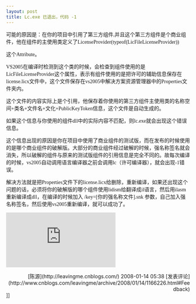 ```yaml
---
layout: post
title: Lc.exe 已退出，代码 -1
---
```

<font face="Verdana">可能的原因是：在你的项目中引用了第三方组件,并且这个第三方组件是个商业组件，他在组件的主使用类定义了LicenseProvider(typeof(LicFileLicenseProvider))

这个Attribute。</font>

<font face="Verdana">VS2005在编译时检测到这个类的时候，会检查到组件使用的是LicFileLicenseProvider这个属性，表示有组件使用的是把许可的辅助信息保存在license.licx文件中，这个文件保存在vs2005中解决方案资源管理器中的Properties文件夹内。

这个文件的内容实际上是个引用，他保存着你使用的第三方组件主使用类的名称空间+类名+文件名+文化+PublicKeyToken信息，这个文件是自动生成的。

如果这个信息与你使用的组件dll中的实际内容不匹配，则lc.exe就会出现这个错误信息。</font>

<font face="Verdana">这个信息出现的原因是你在项目中使用了商业组件的测试版，而在发布的时候使用的是哪个商业组件的破解版。大部分的商业组件经过破解的时候，强名称签名就会消失，所以破解的组件与原来的测试版组件的引用信息是完全不同的。故每次编译的时候，vs2005自动调用语言编译器之前会调用lc（许可编译器），就会出现-1错误。</font>

<font face="Verdana">解决方法就是把Properties文件下的license.licx给删除，重新编译，如果还出现这个问题的话，必须将你的破解版的哪个组件使用lidism给翻译成il语言，然后用ilasm重新编译成dll，在编译的时候加入 /key=[你的强名称文件].snk 参数，自己加入强名称签名，然后使用vs2005重新编译，就可以成功了。</font>

![](http://www.cnblogs.com/leavingme/aggbug/1166226.html)

<div align="right">[陈源](http://leavingme.cnblogs.com/) 2008-01-14 05:38 [发表评论](http://www.cnblogs.com/leavingme/archive/2008/01/14/1166226.html#Feedback)</div>]]